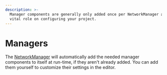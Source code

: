 ```yaml
---
description: >-
  Manager components are generally only added once per NetworkManager and play a
  vital role on configuring your project.
---
```


# Managers

The [NetworkManager](network-manager.md) will automatically add the needed manager components to itself at run-time, if they aren't already added. You can add them yourself to customize their settings in the editor.&#x20;
